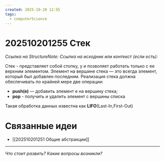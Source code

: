 ```yaml
---
created: 2025-10-20 12:55
tags:
  - computerScience
---
```

# 202510201255 Стек

*Ссылка на StructureNote:* 
*Ссылка на исходник или контекст (если есть):* 

Стек - представляет собой стопку, у и позволяет работать только с ее верхним элементом. Элемент на вершине стека — это всегда элемент, который был добавлен последним. Реализация стека должна обеспечивать по крайней мере две операции:

- **push(e)** — добавить элемент e на вершину стека;
- **pop** - получить и удалить элемент с вершины списка

Такая обработка данных известна как **LIFO**(Last-In,First-Out)

# Связанные идеи

- [[202510201251 Общие абстракции]] 
---

*Что стоит развить? Какие вопросы возникли?*
